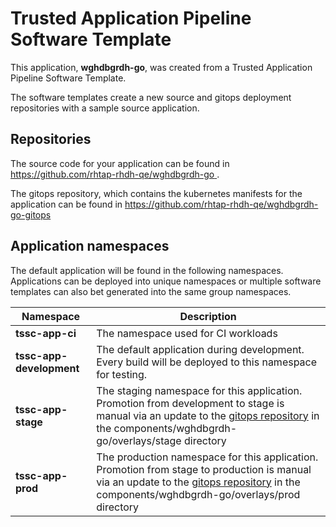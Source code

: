 # Trusted Application Pipeline Software Template

This application, **wghdbgrdh-go**, was created from a Trusted Application Pipeline Software Template.

The software templates create a new source and gitops deployment repositories with a sample source application. 

## Repositories

The source code for your application can be found in [https://github.com/rhtap-rhdh-qe/wghdbgrdh-go ](https://github.com/rhtap-rhdh-qe/wghdbgrdh-go ).
 
The gitops repository, which contains the kubernetes manifests for the application can be found in 
[https://github.com/rhtap-rhdh-qe/wghdbgrdh-go-gitops ](https://github.com/rhtap-rhdh-qe/wghdbgrdh-go-gitops ) 

## Application namespaces 

The default application will be found in the following namespaces. Applications can be deployed into unique namespaces or multiple software templates can also bet generated into the same group namespaces.  

|  Namespace   |  Description   |  
| -------- | -------- |
| **tssc-app-ci** | The namespace used for CI workloads |
| **tssc-app-development** | The default application during development. Every build will be deployed to this namespace for testing. |
| **tssc-app-stage** | The staging namespace for this application. Promotion from development to stage is manual via an update to the [gitops repository](https://github.com/rhtap-rhdh-qe/wghdbgrdh-go-gitops ) in the components/wghdbgrdh-go/overlays/stage directory |
| **tssc-app-prod** | The production namespace for this application. Promotion from stage to production is manual via an update to the [gitops repository](https://github.com/rhtap-rhdh-qe/wghdbgrdh-go-gitops ) in the components/wghdbgrdh-go/overlays/prod directory |